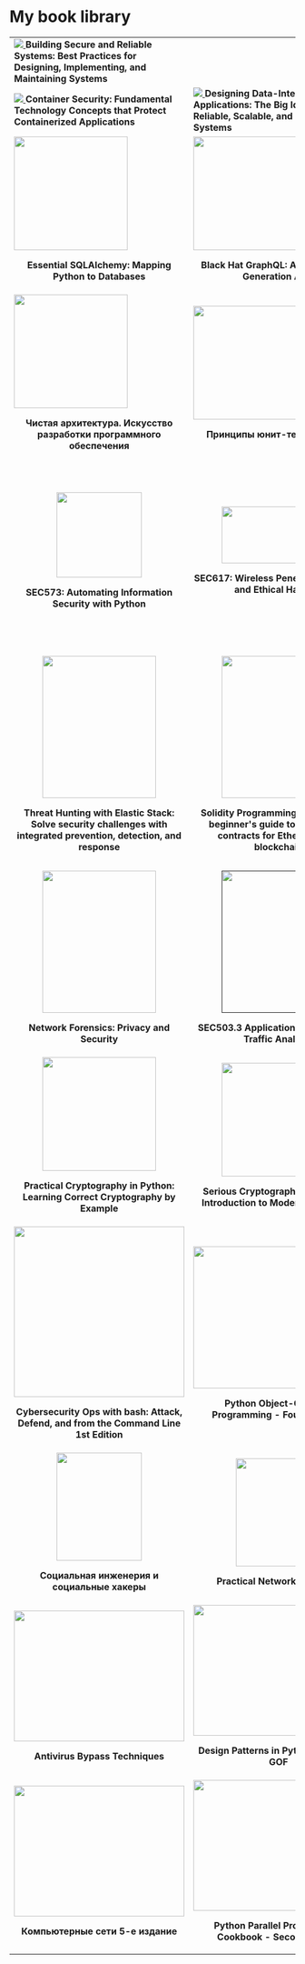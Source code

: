 <h1>My book library</h1>
<table>

<tr>
    <td>
        <a href=https://www.amazon.com/Designing-Data-Intensive-Applications-Reliable-Maintainable/dp/1449373321>
            <img src="https://m.media-amazon.com/images/I/91PMqRuYpIL._SL1500_.jpg">
        </a>
        <b>
            Building Secure and Reliable Systems: Best Practices for Designing, Implementing, and Maintaining Systems
        </b>
    </td>
</tr>

<tr>
    <td>
        <a href=https://www.amazon.de/-/en/Liz-Rice-ebook/dp/B088B9KKGC/ref=sr_1_1?crid=1TJJ56JLWPYBD&dib=eyJ2IjoiMSJ9.FDV6czLspNzj2ytmOhDt5f-OhcRQ_5OOtRoxQy8NRI7GjHj071QN20LucGBJIEps.z0qyX7VrKx96cLt8rQCq2qB3f-D0KHUlZEfMhOXRWnk&dib_tag=se&keywords=Container+Security+Liz+Rice&qid=1727734783&sprefix=container+security+liz+rice%2Caps%2C82&sr=8-1>
            <img src="https://m.media-amazon.com/images/I/81SbV9cvlVL._SL1500_.jpg">
        </a>
        <b>
            Container Security: Fundamental Technology Concepts that Protect Containerized Applications
        </b>
    </td>
    <td>
        <a href=https://www.amazon.com/Designing-Data-Intensive-Applications-Reliable-Maintainable/dp/1449373321>
            <img src="https://m.media-amazon.com/images/I/91JAIKQUkYL._SL1500_.jpg">
        </a>
        <b>
            Designing Data-Intensive Applications: The Big Ideas Behind Reliable, Scalable, and Maintainable Systems
        </b>
    </td>
    <td>
        <a href=https://meganorm.ru/Data/626/62688.pdf>
            <img src="/resources/ГОСТ-56939.png">
        </a>
        <b>
            ГОСТ 56930 Разработка Безопасного Програмного Обеспечения
        </b>
    </td>
</tr>

<tr>
    <td>
        <a href=https://www.amazon.com/Essential-SQLAlchemy-Mapping-Python-Databases-ebook/dp/B018UXJADG/ref=sr_1_1?crid=2CO7U3QJN8CAF&keywords=essential+sqlalchemy&qid=1700551749&s=digital-text&sprefix=Essential+SQL%2Cdigital-text%2C221&sr=1-1>
            <img src="https://m.media-amazon.com/images/I/91VBLXLOi4L._SL1500_.jpg" width="200" height="200" />
        </a>
        <p align="center">
            <b>
                Essential SQLAlchemy: Mapping Python to Databases
            </b>
        </p>
    </td>
    <td>
        <a href=https://www.amazon.com/Black-Hat-GraphQL-Attacking-Generation-ebook/dp/B0B7Q8BYG1>
            <img src="https://m.media-amazon.com/images/I/81hCos3TZzL._SL1500_.jpg" width="200" height="200" />
        </a>
        <p align="center">
            <b>
                Black Hat GraphQL: Attacking Next Generation APIs
            </b>
        </p>
    </td>
    <td>
        <a>
            <img src="./resources/blackhat-go.jpeg"/>
        </a>
        <p align="center">
            <b>
                Black Hat Go
            </b>
        </p>
    </td>
</tr>

<tr>
    <td>
        <a
            href="https://www.ozon.ru/product/chistaya-arhitektura-iskusstvo-razrabotki-programmnogo-obespecheniya-martin-robert-154341902/?oos_search=false&sh=HT7myu_wWQ">
            <img src="./resources/clean-arch.webp" width="200" height="200"
                />
        </a>
        <p align="center">
            <b>Чистая архитектура. Искусство разработки программного
                обеспечения</b>
        </p>
    </td>
    <td>
        <a
            href="https://www.chitai-gorod.ru/product/principy-yunit-testirovaniya-2825636">
            <img src="./resources/unit-tests.jpg" width="200" height="200"
                />
        </a>
        <p align="center">
            <b>Принципы юнит-тестирования</b>
        </p>
    </td>
    <td>
        <a
            href="https://www.sans.org/cyber-security-courses/blockchain-smart-contract-security/">
            <img src="./resources/SANS554.jpg" width="140" height="140" />
        </a>
        <p align="center">
            <b>SEC554: Blockchain and Smart Contract Security</b>
        </p>
    </td>
</tr>

<tr>
    <td align="center" width="100">
        <a
            href="https://www.sans.org/cyber-security-courses/automating-information-security-with-python/">
            <img src="./resources/SEC573.png" width="150" height="150" />
        </a>
        <p align="center">
            <b>SEC573: Automating Information Security with Python</b>
        </p>
    </td>
    <td align="center" width="200">
        <a
            href="https://www.sans.org/cyber-security-courses/wireless-penetration-testing-ethical-hacking/">
            <img src="./resources/SEC617.png" width="200" height="100" />
        </a>
        <p align="center">
            <b>SEC617: Wireless Penetration Testing and Ethical Hacking</b>
        </p>
    </td>
    <td align="center" width="200">
        <a
            href="https://www.amazon.com/Mastering-Ethereum-Building-Smart-Contracts/dp/1491971940">
            <img src="./resources/MasteringEthereum.jpg" width="200"
                height="250" />
        </a>
        <p align="center">
            <b>Mastering Ethereum: Building Smart Contracts and DApps</b>
        </p>
    </td>
</tr>

<tr>
    <td align="center" width="200">
        <a
            href="https://www.amazon.com/Threat-Hunting-Elastic-Stack-challenges/dp/1801073783">
            <img src="./resources/elastic_security.jpg" width="200"
                height="250" />
        </a>
        <p align="center">
            <b>Threat Hunting with Elastic Stack: Solve security challenges with integrated prevention, detection, and response</b>
        </p>
    </td>
    <td align="center" width="200">
        <a
            href="https://www.amazon.com/Solidity-Programming-Essentials-beginners-blockchain-ebook/dp/B078YYB2SM">
            <img src="./resources/Solidity.jpeg" width="200" height="250" />
        </a>
        <p align="center">
            <b>Solidity Programming Essentials: A beginner's guide to build smart contracts for Ethereum and blockchain</b>
        </p>
    </td>
    <td align="center" width="200">
        <a
            href="https://www.amazon.com/Network-Protocols-Security-Professionals-vulnerabilities-ebook/dp/B09FKK2JPW">
            <img src="./resources/NetworkProtocolsForSecurity.jpg"
                width="200" height="250" />
        </a>
        <p align="center">
            <b>Network Protocols for Security Professionals: Probe and identify network-based vulnerabilities and safeguard against network protocol breaches</b>
        </p>
    </td>
</tr>
<tr>
    <td align="center" width="200">
        <a
            href="https://www.amazon.com/Network-Forensics-Security-Anchit-Bijalwan/dp/0367493616">
            <img src="./resources/NetworkForensics.jpg" width="200"
                height="250" />
        </a>
        <p align="center">
            <b>Network Forensics: Privacy and Security</b>
        </p>
    </td>
    <td align="center" width="200">
        <a href="">
            <img src="./resources/SANS%20503.3.PNG" width="200" height="250"
                />
        </a>
        <p align="center">
            <b>SEC503.3 Application Protocols and Traffic Analysis</b>
        </p>
    </td>
    <td align="center" width="200">
        <a
            href="https://www.sap-press.com/sap-security-and-risk-management_2431/">
            <img src="./resources/SAP_Security_and_Risk_Management.png"
                width="200" height="250" />
        </a>
        <p align="center">
            <b>SAP Security and Risk Management</b>
        </p>
    </td>
</tr>
<tr>
    <td align="center" width="200">
        <a href="https://www.amazon.com/
            Practical-Cryptography-Python-Learning-Correct/dp/1484248996">
            <img src="./resources/PracticalCrypto.svg" width="200"
                height="200" />
        </a>
        <p align="center">
            <b>Practical Cryptography in Python: Learning Correct Cryptography by Example</b>
        </p>
    </td>
    <td align="center" width="200">
        <a href="https://www.amazon.com/
            Serious-Cryptography-Practical-Introduction-Encryption/dp/1593278268">
            <img src="./resources/SeriousCryptography.png" width="200"
                height="200"/>
        </a>
        <p align="center">
            <b>Serious Cryptography: A Practical Introduction to Modern Encryption</b>
        </p>
    </td>
    <td align="center" width="200">
        <a
            href="https://www.amazon.com/Python-Ethical-Hacking-Scratch-successfully/dp/1838829504/ref=sr_1_1?keywords=Python+Ethical+Hacking+from+Scratch%3A+Think+like+an+ethical+hacker&qid=1637829205&qsid=141-2839033-0258623&s=books&sr=1-1&sres=1838829504&srpt=ABIS_BOOK">
            <img src="./resources/EthicalHackingFromScratch.png" width="200"
                height="200" />
        </a>
        <p align="center">
            <b>Python Ethical Hacking from Scratch: Think like an ethical hacker</b>
        </p>
    </td>
    <tr>
    </tr>
    <td align="center" width="200">
        <a
            href="https://www.amazon.com/Cybersecurity-Ops-bash-Analyze-Command/dp/1492041319">
            <img src="./resources/CyberOpsWithBash.png" width="300"
                height="300" />
        </a>
        <p align="center">
            <b>Cybersecurity Ops with bash: Attack, Defend, and from the Command Line 1st Edition</b>
        </p>
    </td>
    <td align="center" width="200">
        <a
            href="https://www.packtpub.com/product/python-object-oriented-programming-fourth-edition/9781801077262">
            <img src="./resources/PythonOOP.jpg" width="300" height="250" />
        </a>
        <p align="center">
            <b>Python Object-Oriented Programming - Fourth Edition</b>
        </p>
    </td>
    <td align="center" width="200">
        <a
            href="https://www.packtpub.com/product/metasploit-5-0-for-beginners-second-edition/9781838982669">
            <img src="./resources/Metasploit5.png" width="300" height="230"
                />
        </a>
        <p align="center">
            <b>Metasploit 5.0 for Beginners - Second Edition</b>
        </p>
    </td>
</tr>
<tr>
    <td align="center" width="200">
        <a
            href="https://www.litres.ru/igor-simdyanov/socialnaya-inzheneriya-i-socialnye-hakery/otzivi/">
            <img src="./resources/SocialEngineering.jpg" width="150"
                height="190" />
        </a>
        <p align="center">
            <b>Социальная инженерия и социальные хакеры</b>
        </p>
    </td>
    <td align="center" width="200">
        <a
            href="https://www.amazon.com/Practical-Network-Scanning-vulnerabilities-standard/dp/1788839234">
            <img src="./resources/PracticalNetworkScanning.png" width="150"
                height="190" />
        </a>
        <p align="center">
            <b>Practical Network Scanning</b>
        </p>
    </td>
    <td align="center" width="200">
        <a
            href="https://www.amazon.com/Mastering-Regular-Expressions-Jeffrey-Friedl/dp/0596528124">
            <img src="./resources/RegExpressions.jpg" width="150"
                height="190" />
        </a>
        <p align="center">
            <b>Mastering Regular Expressions</b>
        </p>
    </td>
</tr>
<tr>
    <td align="center" width="200">
        <a
            href="https://www.amazon.com/Antivirus-Bypass-Techniques-practical-techniques/dp/1801079749">
            <img src="./resources/AntivirusBypassTech.jpg" width="300"
                height="230" />
        </a>
        <p align="center">
            <b>Antivirus Bypass Techniques</b>
        </p>
    </td>
    <td align="center" width="200">
        <a href="https://www.amazon.com/
            Design-Patterns-Python-Common-implemented-ebook/dp/B08Z282SBC/
            ref=sr_1_2?keywords=Design+patterns+in+python&qid=1637791780&
            qsid=141-2839033-0258623&s=books&sr=1-2&
            sres=1789615852%2CB08Z282SBC%2C1784398780%2C1096719932%2C1788837487%2C14
            92052205%2C1491946008%2CB00HZ41PGC%2C144939292X%2C0521540518%2C153771394
            9%2C1617296279%2C1492075337%2C1118290275%2C0201633612%2C1492051365&
            srpt=ABIS_BOOK">
            <img src="./resources/DesignPatternsInPython.jpg" width="300"
                height="230" />
        </a>
        <p align="center">
            <b>Design Patterns in Python: Common GOF</b>
        </p>
    </td>
    <td align="center" width="200">
        <a href="https://bhv.ru/product/web-server-glazami-hakera-3-e-izd/">
            <img src="./resources/FlenovWebServer.jpg" width="300"
                height="230" />
        </a>
        <p align="center">
            <b>Web-сервер глазами хакера. 3-е изд.</b>
        </p>
    </td>
</tr>
<tr>
    <td align="center" width="200">
        <a>
            <img src="./resources/Olifer.png" width="300" height="230" />
        </a>
        <p align="center">
            <b>Компьютерные сети 5-е издание</b>
        </p>
    </td>
    <td align="center" width="200">
        <a
            href="https://www.packtpub.com/product/python-parallel-programming-cookbook-second-edition/9781789533736">
            <img src="./resources/PythonParallelProgramming.jpg" width="300"
                height="230" />
        </a>
        <p align="center">
            <b>Python Parallel Programming Cookbook - Second Edition</b>
        </p>
    </td>
    <td align="center" width="200">
        <a
            href="https://www.packtpub.com/product/linux-administration-cookbook/9781789342529">
            <img src="./resources/LinuxAdministration.png" width="200"
                height="190" />
        </a>
        <p align="center">
            <b>Linux Administration Cookbook</b>
        </p>
    </td>
</tr>


</table>
